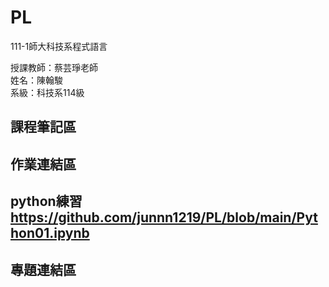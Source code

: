 # PL
111-1師大科技系程式語言

授課教師：蔡芸琤老師  
姓名：陳翰駿  
系級：科技系114級  
## 課程筆記區  
## 作業連結區
## python練習 https://github.com/junnn1219/PL/blob/main/Python01.ipynb
## 專題連結區
